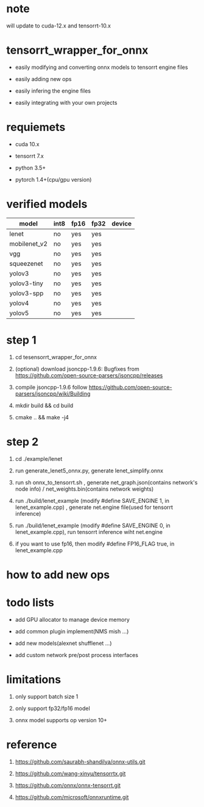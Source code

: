 # note
will update to cuda-12.x and tensorrt-10.x

# tensorrt_wrapper_for_onnx

* easily modifying and converting onnx models to tensorrt engine files

* easily adding new ops

* easily infering the engine files

* easily integrating with your own projects

# requiemets
* cuda 10.x

* tensorrt 7.x

* python 3.5+

* pytorch 1.4+(cpu/gpu version)


# verified models
|      model      |      int8      |      fp16      |      fp32      |     device     |
 -----------------|----------------|----------------|----------------|----------------
|      lenet      |       no       |       yes      |      yes       |                |
|   mobilenet_v2  |       no       |       yes      |      yes       |                |
|       vgg       |       no       |       yes      |      yes       |                |
|    squeezenet   |       no       |       yes      |      yes       |                |
|      yolov3     |       no       |       yes      |      yes       |                |
|   yolov3-tiny   |       no       |       yes      |      yes       |                |
|    yolov3-spp   |       no       |       yes      |      yes       |                |
|      yolov4     |       no       |       yes      |      yes       |                |
|      yolov5     |       no       |       yes      |      yes       |                |

# step 1
1. cd tesensorrt_wrapper_for_onnx

2. (optional) download jsoncpp-1.9.6: Bugfixes from https://github.com/open-source-parsers/jsoncpp/releases  

3. compile jsoncpp-1.9.6 follow https://github.com/open-source-parsers/jsoncpp/wiki/Building

4. mkdir build && cd build

5. cmake .. && make -j4

# step 2
1. cd ./example/lenet

2. run generate_lenet5_onnx.py, generate lenet_simplify.onnx

3. run sh onnx_to_tensorrt.sh , generate net_graph.json(contains network's node info) / net_weights.bin(contains network weights)

4. run ./build/lenet_example (modify #define SAVE_ENGINE 1, in lenet_example.cpp) , generate net.engine file(used for tensorrt inference)

5. run ./build/lenet_example (modify #define SAVE_ENGINE 0, in lenet_example.cpp), run tensorrt inference wiht net.engine

6. if you want to use fp16, then modify #define FP16_FLAG true, in lenet_example.cpp

# how to add new ops



# todo lists
* add GPU allocator to manage device memory

* add common plugin implement(NMS mish ...)

* add new models(alexnet shufflenet ...)

* add custom network pre/post process interfaces

# limitations
1. only support batch size 1

2. only support fp32/fp16 model

3. onnx model supports op version 10+


# reference
1. https://github.com/saurabh-shandilya/onnx-utils.git

2. https://github.com/wang-xinyu/tensorrtx.git

3. https://github.com/onnx/onnx-tensorrt.git

4. https://github.com/microsoft/onnxruntime.git
